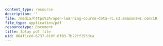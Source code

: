 ```yaml
---
content_type: resource
description: ''
file: /media/https%3A/open-learning-course-data-rc.s3.amazonaws.com/18-01sc-single-variable-calculus-fall-2010/064f1ce06737810f6f037b22ff153dca_CXKoCMVqM9s.pdf
file_type: application/pdf
resourcetype: Document
title: 3play pdf file
uid: 064f1ce0-6737-810f-6f03-7b22ff153dca
---
```

